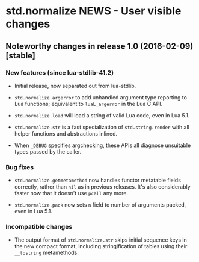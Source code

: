 # std.normalize NEWS - User visible changes

## Noteworthy changes in release 1.0 (2016-02-09) [stable]

### New features (since lua-stdlib-41.2)

  - Initial release, now separated out from lua-stdlib.

  - `std.normalize.argerror` to add unhandled argument type reporting
    to Lua functions; equivalent to `luaL_argerror` in the Lua C API.

  - `std.normalize.load` will load a string of valid Lua code, even in
    Lua 5.1.

  - `std.normalize.str` is a fast specialization of `std.string.render`
    with all helper functions and abstractions inlined.

  - When `_DEBUG` specifies argchecking, these APIs all diagnose
    unsuitable types passed by the caller.

### Bug fixes

  - `std.normalize.getmetamethod` now handles functor metatable
    fields correctly, rather than `nil` as in previous releases.  It's
    also considerably faster now that it doesn't use `pcall` any more.

  - `std.normalize.pack` now sets `n` field to number of arguments
    packed, even in Lua 5.1.

### Incompatible changes

  - The output format of `std.normalize.str` skips initial sequence keys
    in the new compact format, including stringification of tables using
    their `__tostring` metamethods.
